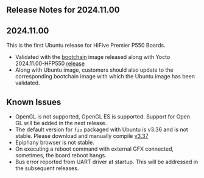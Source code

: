 ## Release Notes for 2024.11.00

## 2024.11.00

This is the first Ubuntu release for HiFive Premier P550 Boards.

- Validated with the [bootchain](https://github.com/sifive/freedom-u-sdk/releases/download/2024.11.00-HFP550/bootloader_ddr5_secboot.bin) image released along with Yocto 2024.11.00-HFP550 [release](https://github.com/sifive/freedom-u-sdk/releases/tag/2024.11.00-HFP550)
- Along with Ubuntu image, customers should also update to the corresponding bootchain image with which the Ubuntu image has been validated.

## Known Issues

- OpenGL is not supported, OpenGL ES is supported. Support for Open GL will be added in the next release.
- The default version for `fio` packaged with Ubuntu is v3.36 and is not stable. Please download and manually compile [v3.37](https://github.com/axboe/fio/releases/tag/fio-3.37)
- Epiphany browser is not stable.
- On executing a reboot command with external GFX connected, sometimes, the board reboot hangs.
- Bus error reported from UART driver at startup. This will be addressed in the subsequent releases.
